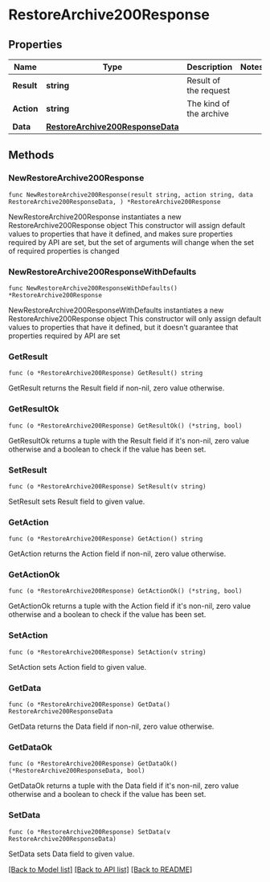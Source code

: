 # RestoreArchive200Response

## Properties

Name | Type | Description | Notes
------------ | ------------- | ------------- | -------------
**Result** | **string** | Result of the request | 
**Action** | **string** | The kind of the archive | 
**Data** | [**RestoreArchive200ResponseData**](RestoreArchive200ResponseData.md) |  | 

## Methods

### NewRestoreArchive200Response

`func NewRestoreArchive200Response(result string, action string, data RestoreArchive200ResponseData, ) *RestoreArchive200Response`

NewRestoreArchive200Response instantiates a new RestoreArchive200Response object
This constructor will assign default values to properties that have it defined,
and makes sure properties required by API are set, but the set of arguments
will change when the set of required properties is changed

### NewRestoreArchive200ResponseWithDefaults

`func NewRestoreArchive200ResponseWithDefaults() *RestoreArchive200Response`

NewRestoreArchive200ResponseWithDefaults instantiates a new RestoreArchive200Response object
This constructor will only assign default values to properties that have it defined,
but it doesn't guarantee that properties required by API are set

### GetResult

`func (o *RestoreArchive200Response) GetResult() string`

GetResult returns the Result field if non-nil, zero value otherwise.

### GetResultOk

`func (o *RestoreArchive200Response) GetResultOk() (*string, bool)`

GetResultOk returns a tuple with the Result field if it's non-nil, zero value otherwise
and a boolean to check if the value has been set.

### SetResult

`func (o *RestoreArchive200Response) SetResult(v string)`

SetResult sets Result field to given value.


### GetAction

`func (o *RestoreArchive200Response) GetAction() string`

GetAction returns the Action field if non-nil, zero value otherwise.

### GetActionOk

`func (o *RestoreArchive200Response) GetActionOk() (*string, bool)`

GetActionOk returns a tuple with the Action field if it's non-nil, zero value otherwise
and a boolean to check if the value has been set.

### SetAction

`func (o *RestoreArchive200Response) SetAction(v string)`

SetAction sets Action field to given value.


### GetData

`func (o *RestoreArchive200Response) GetData() RestoreArchive200ResponseData`

GetData returns the Data field if non-nil, zero value otherwise.

### GetDataOk

`func (o *RestoreArchive200Response) GetDataOk() (*RestoreArchive200ResponseData, bool)`

GetDataOk returns a tuple with the Data field if it's non-nil, zero value otherwise
and a boolean to check if the value has been set.

### SetData

`func (o *RestoreArchive200Response) SetData(v RestoreArchive200ResponseData)`

SetData sets Data field to given value.



[[Back to Model list]](../README.md#documentation-for-models) [[Back to API list]](../README.md#documentation-for-api-endpoints) [[Back to README]](../README.md)


